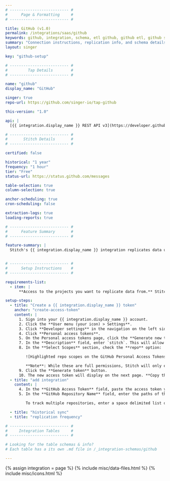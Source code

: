 ```yaml
---
# -------------------------- #
#      Page & Formatting     #
# -------------------------- #

title: GitHub (v1.0)
permalink: /integrations/saas/github
keywords: github, integration, schema, etl github, github etl, github schema
summary: "Connection instructions, replication info, and schema details for Stitch's GitHub integration."
layout: singer

key: "github-setup"

# -------------------------- #
#         Tap Details        #
# -------------------------- #

name: "github"
display_name: "GitHub"

singer: true
repo-url: https://github.com/singer-io/tap-github

this-version: "1.0"

api: |
  [{{ integration.display_name }} REST API v3](https://developer.github.com/v3/){:target="new"}

# -------------------------- #
#       Stitch Details       #
# -------------------------- #

certified: false

historical: "1 year"
frequency: "1 hour"
tier: "Free"
status-url: https://status.github.com/messages

table-selection: true
column-selection: true

anchor-scheduling: true
cron-scheduling: false

extraction-logs: true
loading-reports: true

# -------------------------- #
#      Feature Summary       #
# -------------------------- #

feature-summary: |
  Stitch's {{ integration.display_name }} integration replicates data using the {{ integration.api | flatify | strip }}. Refer to the [Schema](#schema) section for a list of objects available for replication.


# -------------------------- #
#      Setup Instructions    #
# -------------------------- #

requirements-list:
  - item: |
      **Access to the projects you want to replicate data from.** Stitch will only be able to access the same projects as the user who creates the access token.

setup-steps:
  - title: "Create a {{ integration.display_name }} token"
    anchor: "create-access-token"
    content: |
      1. Sign into your {{ integration.display_name }} account.
      2. Click the **User menu (your icon) > Settings**.
      3. Click **Developer settings** in the navigation on the left side of the page.
      4. Click **Personal access tokens**.
      5. On the Personal access tokens page, click the **Generate new token** button. If prompted, enter your password.
      7. In the **Description** field, enter `stitch`. This will allow you to easily idenfiy what application is using the token.
      8. In the **Select Scopes** section, check the **repo** option:

         ![Highlighted repo scopes on the GitHub Personal Access Tokens page]({{ site.baseurl }}/images/integrations/github-token-scopes.png)

         **Note**: While these are full permissions, Stitch will only ever read your data. The **repo** scope is required due to how {{ integration.display_name }} structures permissions.
      9. Click the **Generate token** button.
      10. The new access token will display on the next page. **Copy the token before navigating away from the page** - {{ integration.display_name }} won't display it again.
  - title: "add integration"
    content: |
      4. In the **GitHub Access Token** field, paste the access token you created in [Step 1](#create-access-token).
      5. In the **GitHub Repository Name** field, enter the paths of the repositories you want to track. The path is relative to `https://github.com`. For example: The path for the Stitch Docs repository is `stitchdata/docs`

         To track multiple repositories, enter a space delimited list of the repository paths. For example: `stitchdata/docs stitchdata/docs-about-docs`

  - title: "historical sync"
  - title: "replication frequency"

# -------------------------- #
#     Integration Tables     #
# -------------------------- #

# Looking for the table schemas & info?
# Each table has a its own .md file in /_integration-schemas/github

---
```

{% assign integration = page %}
{% include misc/data-files.html %}
{% include misc/icons.html %}
